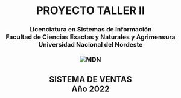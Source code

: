 <h1 align="center" style="border-bottom: none">
    <b>
        PROYECTO TALLER II
    </b>
</h1>
<h3 align="center">
     Licenciatura en Sistemas de Información <br>
     Facultad de Ciencias Exactas y Naturales y Agrimensura <br>
     Universidad Nacional del Nordeste <br><br>
     <img src="https://user-images.githubusercontent.com/88750038/201496946-7b4cb184-6102-419e-a8a7-75e42fc30723.png" alt="MDN">
</h3>

##

<h2 align="center">
 SISTEMA DE VENTAS<br>
 Año 2022 <br>
</h2>
